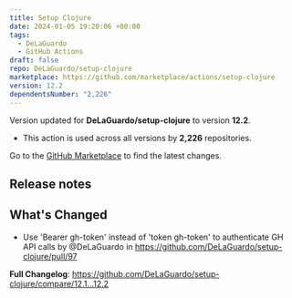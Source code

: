 ```yaml
---
title: Setup Clojure
date: 2024-01-05 19:20:06 +00:00
tags:
  - DeLaGuardo
  - GitHub Actions
draft: false
repo: DeLaGuardo/setup-clojure
marketplace: https://github.com/marketplace/actions/setup-clojure
version: 12.2
dependentsNumber: "2,226"
---
```



Version updated for **DeLaGuardo/setup-clojure** to version **12.2**.
- This action is used across all versions by **2,226** repositories.

Go to the [GitHub Marketplace](https://github.com/marketplace/actions/setup-clojure) to find the latest changes.

## Release notes

## What's Changed
* Use 'Bearer gh-token' instead of 'token gh-token' to authenticate GH API calls by @DeLaGuardo in https://github.com/DeLaGuardo/setup-clojure/pull/97


**Full Changelog**: https://github.com/DeLaGuardo/setup-clojure/compare/12.1...12.2
